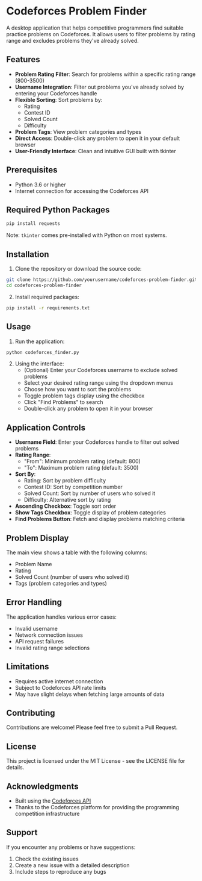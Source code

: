 # Codeforces Problem Finder

A desktop application that helps competitive programmers find suitable practice problems on Codeforces. It allows users to filter problems by rating range and excludes problems they've already solved.



## Features

- **Problem Rating Filter**: Search for problems within a specific rating range (800-3500)
- **Username Integration**: Filter out problems you've already solved by entering your Codeforces handle
- **Flexible Sorting**: Sort problems by:
  - Rating
  - Contest ID
  - Solved Count
  - Difficulty
- **Problem Tags**: View problem categories and types
- **Direct Access**: Double-click any problem to open it in your default browser
- **User-Friendly Interface**: Clean and intuitive GUI built with tkinter

## Prerequisites

- Python 3.6 or higher
- Internet connection for accessing the Codeforces API

## Required Python Packages

```bash
pip install requests
```

Note: `tkinter` comes pre-installed with Python on most systems.

## Installation

1. Clone the repository or download the source code:
```bash
git clone https://github.com/yourusername/codeforces-problem-finder.git
cd codeforces-problem-finder
```

2. Install required packages:
```bash
pip install -r requirements.txt
```

## Usage

1. Run the application:
```bash
python codeforces_finder.py
```

2. Using the interface:
   - (Optional) Enter your Codeforces username to exclude solved problems
   - Select your desired rating range using the dropdown menus
   - Choose how you want to sort the problems
   - Toggle problem tags display using the checkbox
   - Click "Find Problems" to search
   - Double-click any problem to open it in your browser

## Application Controls

- **Username Field**: Enter your Codeforces handle to filter out solved problems
- **Rating Range**: 
  - "From": Minimum problem rating (default: 800)
  - "To": Maximum problem rating (default: 3500)
- **Sort By**: 
  - Rating: Sort by problem difficulty
  - Contest ID: Sort by competition number
  - Solved Count: Sort by number of users who solved it
  - Difficulty: Alternative sort by rating
- **Ascending Checkbox**: Toggle sort order
- **Show Tags Checkbox**: Toggle display of problem categories
- **Find Problems Button**: Fetch and display problems matching criteria

## Problem Display

The main view shows a table with the following columns:
- Problem Name
- Rating
- Solved Count (number of users who solved it)
- Tags (problem categories and types)

## Error Handling

The application handles various error cases:
- Invalid username
- Network connection issues
- API request failures
- Invalid rating range selections

## Limitations

- Requires active internet connection
- Subject to Codeforces API rate limits
- May have slight delays when fetching large amounts of data

## Contributing

Contributions are welcome! Please feel free to submit a Pull Request.

## License

This project is licensed under the MIT License - see the LICENSE file for details.

## Acknowledgments

- Built using the [Codeforces API](https://codeforces.com/apiHelp)
- Thanks to the Codeforces platform for providing the programming competition infrastructure

## Support

If you encounter any problems or have suggestions:
1. Check the existing issues
2. Create a new issue with a detailed description
3. Include steps to reproduce any bugs